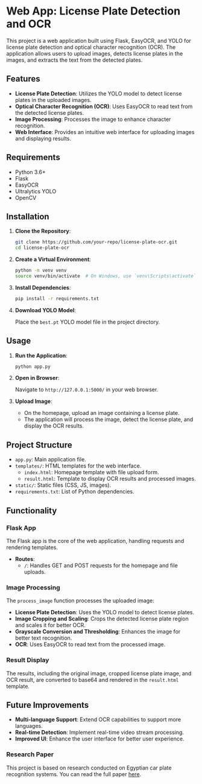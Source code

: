 # Web App: License Plate Detection and OCR

This project is a web application built using Flask, EasyOCR, and YOLO for license plate detection and optical character recognition (OCR). The application allows users to upload images, detects license plates in the images, and extracts the text from the detected plates.

## Features

- **License Plate Detection**: Utilizes the YOLO model to detect license plates in the uploaded images.
- **Optical Character Recognition (OCR)**: Uses EasyOCR to read text from the detected license plates.
- **Image Processing**: Processes the image to enhance character recognition.
- **Web Interface**: Provides an intuitive web interface for uploading images and displaying results.

## Requirements

- Python 3.6+
- Flask
- EasyOCR
- Ultralytics YOLO
- OpenCV

## Installation

1. **Clone the Repository**:

    ```sh
    git clone https://github.com/your-repo/license-plate-ocr.git
    cd license-plate-ocr
    ```

2. **Create a Virtual Environment**:

    ```sh
    python -m venv venv
    source venv/bin/activate  # On Windows, use `venv\Scripts\activate`
    ```

3. **Install Dependencies**:

    ```sh
    pip install -r requirements.txt
    ```

4. **Download YOLO Model**:

    Place the `best.pt` YOLO model file in the project directory.

## Usage

1. **Run the Application**:

    ```sh
    python app.py
    ```

2. **Open in Browser**:

    Navigate to `http://127.0.0.1:5000/` in your web browser.

3. **Upload Image**:

    - On the homepage, upload an image containing a license plate.
    - The application will process the image, detect the license plate, and display the OCR results.

## Project Structure

- `app.py`: Main application file.
- `templates/`: HTML templates for the web interface.
  - `index.html`: Homepage template with file upload form.
  - `result.html`: Template to display OCR results and processed images.
- `static/`: Static files (CSS, JS, images).
- `requirements.txt`: List of Python dependencies.

## Functionality

### Flask App

The Flask app is the core of the web application, handling requests and rendering templates.

- **Routes**:
  - `/`: Handles GET and POST requests for the homepage and file uploads.
  
### Image Processing

The `process_image` function processes the uploaded image:

- **License Plate Detection**: Uses the YOLO model to detect license plates.
- **Image Cropping and Scaling**: Crops the detected license plate region and scales it for better OCR.
- **Grayscale Conversion and Thresholding**: Enhances the image for better text recognition.
- **OCR**: Uses EasyOCR to read text from the processed image.

### Result Display

The results, including the original image, cropped license plate image, and OCR result, are converted to base64 and rendered in the `result.html` template.

## Future Improvements

- **Multi-language Support**: Extend OCR capabilities to support more languages.
- **Real-time Detection**: Implement real-time video stream processing.
- **Improved UI**: Enhance the user interface for better user experience.


### Research Paper

This project is based on research conducted on Egyptian car plate recognition systems. You can read the full paper [here](https://jesit.springeropen.com/articles/10.1186/s43067-024-00156-y).
